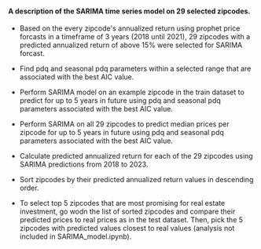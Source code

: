 
#### A description of the SARIMA time series model on 29 selected zipcodes.

- Based on the every zipcode's annualized return using prophet price forcasts in a timeframe of 3 years (2018 until 2021), 29 zipcodes with a predicted annualized return of above 15% were selected for SARIMA forcast.

- Find pdq and seasonal pdq parameters within a selected range that are associated with the best AIC value.

- Perform SARIMA model on an example zipcode in the train dataset to predict for up to 5 years in future using pdq and seasonal pdq parameters associated with the best AIC value.

- Perform SARIMA on all 29 zipcodes to predict median prices per zipcode for up to 5 years in future using pdq and seasonal pdq parameters associated with the best AIC value. 

- Calculate predicted annualized return for each of the 29 zipcodes using SARIMA predictions from 2018 to 2023. 

- Sort zipcodes by their predicted annualized return values in descending order.

- To select top 5 zipcodes that are most promising for real estate investment, go wodn the list of sorted zipcodes and compare their predicted prices to real prices as in the test dataset. Then, pick the 5 zipcodes with predicted values closest to real values (analysis not included in SARIMA_model.ipynb).